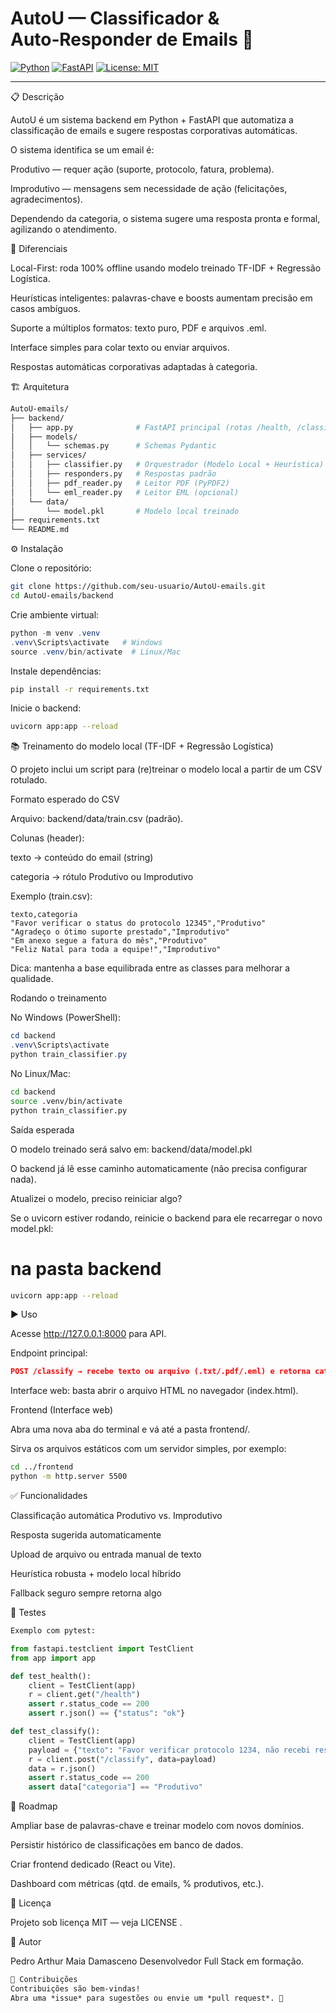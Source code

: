 # AutoU — Classificador & Auto‑Responder de Emails 🚀

[![Python](https://img.shields.io/badge/python-3.x-blue)](https://www.python.org/) [![FastAPI](https://img.shields.io/badge/FastAPI‑backend-green)](https://fastapi.tiangolo.com/) [![License: MIT](https://img.shields.io/badge/license-MIT-yellow)](LICENSE)

---
📋 Descrição

AutoU é um sistema backend em Python + FastAPI que automatiza a classificação de emails e sugere respostas corporativas automáticas.

O sistema identifica se um email é:

Produtivo — requer ação (suporte, protocolo, fatura, problema).

Improdutivo — mensagens sem necessidade de ação (felicitações, agradecimentos).

Dependendo da categoria, o sistema sugere uma resposta pronta e formal, agilizando o atendimento.

🧠 Diferenciais

Local-First: roda 100% offline usando modelo treinado TF-IDF + Regressão Logística.

Heurísticas inteligentes: palavras-chave e boosts aumentam precisão em casos ambíguos.

Suporte a múltiplos formatos: texto puro, PDF e arquivos .eml.

Interface simples para colar texto ou enviar arquivos.

Respostas automáticas corporativas adaptadas à categoria.

🏗️ Arquitetura
```bash
AutoU-emails/
├── backend/
│   ├── app.py              # FastAPI principal (rotas /health, /classify)
│   ├── models/
│   │   └── schemas.py      # Schemas Pydantic
│   ├── services/
│   │   ├── classifier.py   # Orquestrador (Modelo Local + Heurística)
│   │   ├── responders.py   # Respostas padrão
│   │   ├── pdf_reader.py   # Leitor PDF (PyPDF2)
│   │   └── eml_reader.py   # Leitor EML (opcional)
│   └── data/
│       └── model.pkl       # Modelo local treinado
├── requirements.txt
└── README.md
```
⚙️ Instalação

Clone o repositório:
```bash
git clone https://github.com/seu-usuario/AutoU-emails.git
cd AutoU-emails/backend
```

Crie ambiente virtual:
```powershell
python -m venv .venv
.venv\Scripts\activate   # Windows
source .venv/bin/activate  # Linux/Mac
```

Instale dependências:
```bash
pip install -r requirements.txt
```

Inicie o backend:
```bash
uvicorn app:app --reload
```
📚 Treinamento do modelo local (TF-IDF + Regressão Logística)

O projeto inclui um script para (re)treinar o modelo local a partir de um CSV rotulado.

Formato esperado do CSV

Arquivo: backend/data/train.csv (padrão).

Colunas (header):

texto → conteúdo do email (string)

categoria → rótulo Produtivo ou Improdutivo

Exemplo (train.csv):
```csv
texto,categoria
"Favor verificar o status do protocolo 12345","Produtivo"
"Agradeço o ótimo suporte prestado","Improdutivo"
"Em anexo segue a fatura do mês","Produtivo"
"Feliz Natal para toda a equipe!","Improdutivo"
```
Dica: mantenha a base equilibrada entre as classes para melhorar a qualidade.

Rodando o treinamento

No Windows (PowerShell):

```powershell
cd backend
.venv\Scripts\activate
python train_classifier.py
```

No Linux/Mac:
```bash
cd backend
source .venv/bin/activate
python train_classifier.py
```
Saída esperada

O modelo treinado será salvo em:
backend/data/model.pkl

O backend já lê esse caminho automaticamente (não precisa configurar nada).

Atualizei o modelo, preciso reiniciar algo?

Se o uvicorn estiver rodando, reinicie o backend para ele recarregar o novo model.pkl:

# na pasta backend
```bash
uvicorn app:app --reload
```

▶️ Uso

Acesse http://127.0.0.1:8000 para API.

Endpoint principal:
```json
POST /classify → recebe texto ou arquivo (.txt/.pdf/.eml) e retorna categoria, confiança, resposta sugerida e origem.
```
Interface web: basta abrir o arquivo HTML no navegador (index.html).

Frontend (Interface web)

Abra uma nova aba do terminal e vá até a pasta frontend/.

Sirva os arquivos estáticos com um servidor simples, por exemplo:
```bash
cd ../frontend
python -m http.server 5500
```
✅ Funcionalidades


Classificação automática Produtivo vs. Improdutivo

Resposta sugerida automaticamente

Upload de arquivo ou entrada manual de texto

Heurística robusta + modelo local híbrido

Fallback seguro sempre retorna algo


🧪 Testes

```python
Exemplo com pytest:

from fastapi.testclient import TestClient
from app import app

def test_health():
    client = TestClient(app)
    r = client.get("/health")
    assert r.status_code == 200
    assert r.json() == {"status": "ok"}

def test_classify():
    client = TestClient(app)
    payload = {"texto": "Favor verificar protocolo 1234, não recebi resposta"}
    r = client.post("/classify", data=payload)
    data = r.json()
    assert r.status_code == 200
    assert data["categoria"] == "Produtivo"
```

📆 Roadmap

 Ampliar base de palavras-chave e treinar modelo com novos domínios.

 Persistir histórico de classificações em banco de dados.

 Criar frontend dedicado (React ou Vite).

 Dashboard com métricas (qtd. de emails, % produtivos, etc.).

📜 Licença

Projeto sob licença MIT — veja LICENSE
.

👤 Autor

Pedro Arthur Maia Damasceno
Desenvolvedor Full Stack em formação.

```markdown
🤝 Contribuições
Contribuições são bem-vindas!  
Abra uma *issue* para sugestões ou envie um *pull request*. 🚀
```
